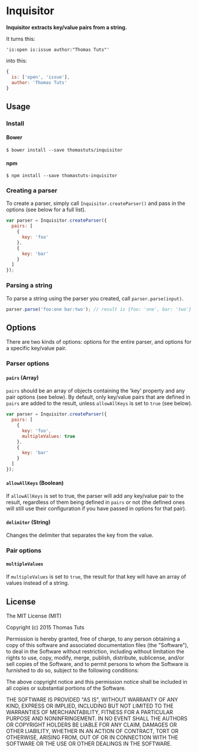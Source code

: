 # Inquisitor

**Inquisitor extracts key/value pairs from a string.**

It turns this:

`'is:open is:issue author:"Thomas Tuts"'`

into this:

```js
{
  is: ['open', 'issue'],
  author: 'Thomas Tuts'
}
```

## Usage

### Install

#### Bower
`$ bower install --save thomastuts/inquisitor`

#### npm
`$ npm install --save thomastuts-inquisitor`

### Creating a parser
To create a parser, simply call `Inquisitor.createParser()` and pass in the options (see below for a full list). 

```js
var parser = Inquisitor.createParser({
  pairs: [
    {
      key: 'foo'
    },
    {
      key: 'bar'
    }
  ]
});
```

### Parsing a string
To parse a string using the parser you created, call `parser.parse(input)`.

```js
parser.parse('foo:one bar:two'); // result is {foo: 'one', bar: 'two'}
```

## Options
There are two kinds of options: options for the entire parser, and options for a specific key/value pair.

### Parser options
#### `pairs` (Array)
`pairs` should be an array of objects containing the 'key' property and any pair options (see below). By default, only key/value pairs that are defined in `pairs` are added to the result, unless `allowAllKeys` is set to `true` (see below).

```js
var parser = Inquisitor.createParser({
  pairs: [
    {
      key: 'foo',
      multipleValues: true
    },
    {
      key: 'bar'
    }
  ]
});
```

#### `allowAllKeys` (Boolean)
If `allowAllKeys` is set to true, the parser will add any key/value pair to the result, regardless of them being defined in `pairs` or not (the defined ones will still use their configuration if you have passed in options for that pair).

#### `delimiter` (String)
Changes the delimiter that separates the key from the value.

### Pair options
#### `multipleValues`
If `multipleValues` is set to `true`, the result for that key will have an array of values instead of a string.

## License

The MIT License (MIT)

Copyright (c) 2015 Thomas Tuts

Permission is hereby granted, free of charge, to any person obtaining a copy
of this software and associated documentation files (the "Software"), to deal
in the Software without restriction, including without limitation the rights
to use, copy, modify, merge, publish, distribute, sublicense, and/or sell
copies of the Software, and to permit persons to whom the Software is
furnished to do so, subject to the following conditions:

The above copyright notice and this permission notice shall be included in all
copies or substantial portions of the Software.

THE SOFTWARE IS PROVIDED "AS IS", WITHOUT WARRANTY OF ANY KIND, EXPRESS OR
IMPLIED, INCLUDING BUT NOT LIMITED TO THE WARRANTIES OF MERCHANTABILITY,
FITNESS FOR A PARTICULAR PURPOSE AND NONINFRINGEMENT. IN NO EVENT SHALL THE
AUTHORS OR COPYRIGHT HOLDERS BE LIABLE FOR ANY CLAIM, DAMAGES OR OTHER
LIABILITY, WHETHER IN AN ACTION OF CONTRACT, TORT OR OTHERWISE, ARISING FROM,
OUT OF OR IN CONNECTION WITH THE SOFTWARE OR THE USE OR OTHER DEALINGS IN THE
SOFTWARE.

